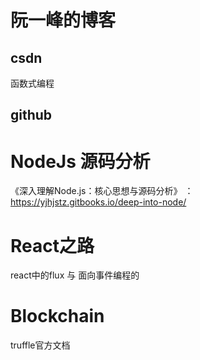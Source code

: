 

# 阮一峰的博客  
## csdn
函数式编程

## github  

# NodeJs 源码分析
《深入理解Node.js：核心思想与源码分析》  ：    https://yjhjstz.gitbooks.io/deep-into-node/

# React之路
react中的flux 与 面向事件编程的



# Blockchain
truffle官方文档  
